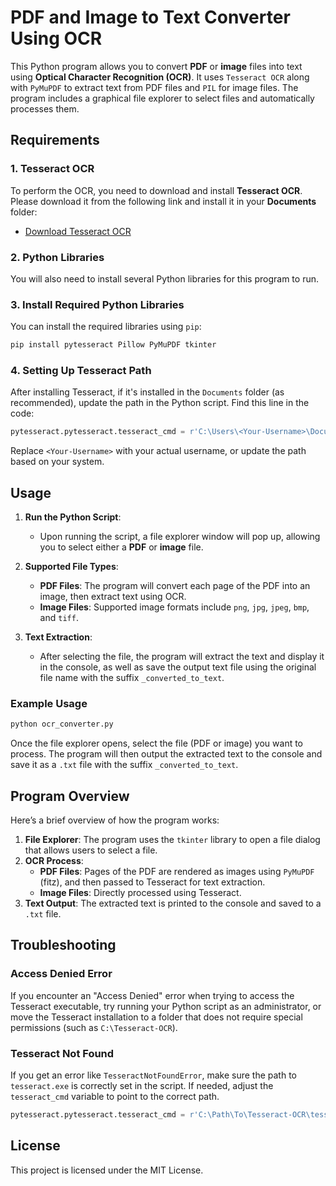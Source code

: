 
# PDF and Image to Text Converter Using OCR

This Python program allows you to convert **PDF** or **image** files into text using **Optical Character Recognition (OCR)**. It uses `Tesseract OCR` along with `PyMuPDF` to extract text from PDF files and `PIL` for image files. The program includes a graphical file explorer to select files and automatically processes them.

## Requirements

### 1. Tesseract OCR
To perform the OCR, you need to download and install **Tesseract OCR**. Please download it from the following link and install it in your **Documents** folder:
- [Download Tesseract OCR](https://github.com/UB-Mannheim/tesseract/wiki)

### 2. Python Libraries
You will also need to install several Python libraries for this program to run.

### 3. Install Required Python Libraries
You can install the required libraries using `pip`:

```bash
pip install pytesseract Pillow PyMuPDF tkinter
```

### 4. Setting Up Tesseract Path
After installing Tesseract, if it's installed in the `Documents` folder (as recommended), update the path in the Python script. Find this line in the code:

```python
pytesseract.pytesseract.tesseract_cmd = r'C:\Users\<Your-Username>\Documents\Tesseract-OCR\tesseract.exe'
```

Replace `<Your-Username>` with your actual username, or update the path based on your system.

## Usage

1. **Run the Python Script**:
   - Upon running the script, a file explorer window will pop up, allowing you to select either a **PDF** or **image** file.
   
2. **Supported File Types**:
   - **PDF Files**: The program will convert each page of the PDF into an image, then extract text using OCR.
   - **Image Files**: Supported image formats include `png`, `jpg`, `jpeg`, `bmp`, and `tiff`.

3. **Text Extraction**:
   - After selecting the file, the program will extract the text and display it in the console, as well as save the output text file using the original file name with the suffix `_converted_to_text`.

### Example Usage

```bash
python ocr_converter.py
```

Once the file explorer opens, select the file (PDF or image) you want to process. The program will then output the extracted text to the console and save it as a `.txt` file with the suffix `_converted_to_text`.

## Program Overview

Here’s a brief overview of how the program works:

1. **File Explorer**: The program uses the `tkinter` library to open a file dialog that allows users to select a file.
2. **OCR Process**:
   - **PDF Files**: Pages of the PDF are rendered as images using `PyMuPDF` (fitz), and then passed to Tesseract for text extraction.
   - **Image Files**: Directly processed using Tesseract.
3. **Text Output**: The extracted text is printed to the console and saved to a `.txt` file.

## Troubleshooting

### Access Denied Error
If you encounter an "Access Denied" error when trying to access the Tesseract executable, try running your Python script as an administrator, or move the Tesseract installation to a folder that does not require special permissions (such as `C:\Tesseract-OCR`).

### Tesseract Not Found
If you get an error like `TesseractNotFoundError`, make sure the path to `tesseract.exe` is correctly set in the script. If needed, adjust the `tesseract_cmd` variable to point to the correct path.

```python
pytesseract.pytesseract.tesseract_cmd = r'C:\Path\To\Tesseract-OCR\tesseract.exe'
```

## License

This project is licensed under the MIT License.
